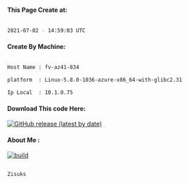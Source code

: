 
   
#### This Page Create at:

```bash

2021-07-02 - 14:59:03 UTC

```

#### Create By Machine:

```bash

Host Name : fv-az41-834

platform  : Linux-5.8.0-1036-azure-x86_64-with-glibc2.31

Ip Local  : 10.1.0.75

```

#### Download This code Here:

[![GitHub release (latest by date)](https://img.shields.io/github/v/release/Zisuks/Jar-Build2?style=for-the-badge&label=Download)](https://github.com/Zisuks/Jar-Build2/releases) 

</p> 

#### About Me :

[![build](https://github.com/Zisuks/Jar-Build2/actions/workflows/build.yml/badge.svg)](https://github.com/Zisuks/Jar-Build2/actions/workflows/build.yml)

```bash

Zisuks

```


